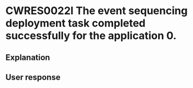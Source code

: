 # CWRES0022I The event sequencing deployment task completed successfully for the application 0.

## Explanation

## User response